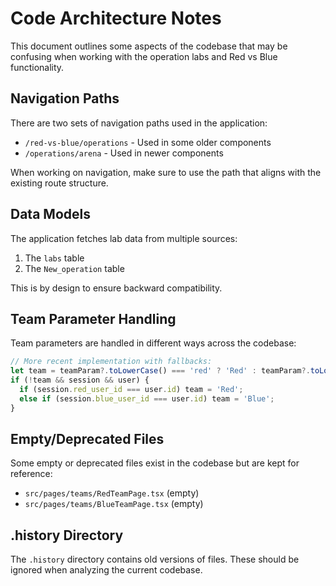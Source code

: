 # Code Architecture Notes

This document outlines some aspects of the codebase that may be confusing when working with the operation labs and Red vs Blue functionality.

## Navigation Paths

There are two sets of navigation paths used in the application:

- `/red-vs-blue/operations` - Used in some older components
- `/operations/arena` - Used in newer components

When working on navigation, make sure to use the path that aligns with the existing route structure.

## Data Models

The application fetches lab data from multiple sources:

1. The `labs` table
2. The `New_operation` table

This is by design to ensure backward compatibility.

## Team Parameter Handling

Team parameters are handled in different ways across the codebase:

```typescript
// More recent implementation with fallbacks:
let team = teamParam?.toLowerCase() === 'red' ? 'Red' : teamParam?.toLowerCase() === 'blue' ? 'Blue' : null;
if (!team && session && user) {
  if (session.red_user_id === user.id) team = 'Red';
  else if (session.blue_user_id === user.id) team = 'Blue';
}
```

## Empty/Deprecated Files

Some empty or deprecated files exist in the codebase but are kept for reference:

- `src/pages/teams/RedTeamPage.tsx` (empty)
- `src/pages/teams/BlueTeamPage.tsx` (empty)

## .history Directory

The `.history` directory contains old versions of files. These should be ignored when analyzing the current codebase.
